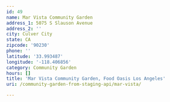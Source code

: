 ```yaml
---
id: 49
name: Mar Vista Community Garden
address_1: 5075 S Slauson Avenue
address_2: ''
city: Culver City
state: CA
zipcode: '90230'
phone: ''
latitude: '33.993487'
longitude: '-118.406856'
category: Community Garden
hours: []
title: 'Mar Vista Community Garden, Food Oasis Los Angeles'
uri: /community-garden-from-staging-api/mar-vista/

---
```

